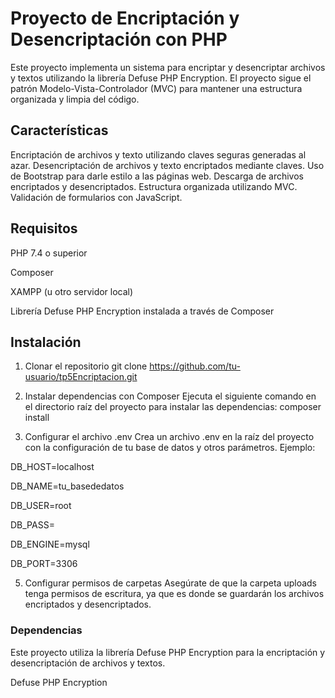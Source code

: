 # Proyecto de Encriptación y Desencriptación con PHP
Este proyecto implementa un sistema para encriptar y desencriptar archivos y textos utilizando la librería Defuse PHP Encryption. El proyecto sigue el patrón Modelo-Vista-Controlador (MVC) para mantener una estructura organizada y limpia del código.

## Características
Encriptación de archivos y texto utilizando claves seguras generadas al azar.
Desencriptación de archivos y texto encriptados mediante claves.
Uso de Bootstrap para darle estilo a las páginas web.
Descarga de archivos encriptados y desencriptados.
Estructura organizada utilizando MVC.
Validación de formularios con JavaScript.

## Requisitos
PHP 7.4 o superior

Composer

XAMPP (u otro servidor local)

Librería Defuse PHP Encryption instalada a través de Composer

## Instalación
1. Clonar el repositorio
git clone https://github.com/tu-usuario/tp5Encriptacion.git

3. Instalar dependencias con Composer
Ejecuta el siguiente comando en el directorio raíz del proyecto para instalar las dependencias:
composer install

4. Configurar el archivo .env
Crea un archivo .env en la raíz del proyecto con la configuración de tu base de datos y otros parámetros. Ejemplo:

DB_HOST=localhost

DB_NAME=tu_basededatos

DB_USER=root

DB_PASS=

DB_ENGINE=mysql

DB_PORT=3306


5. Configurar permisos de carpetas
Asegúrate de que la carpeta uploads tenga permisos de escritura, ya que es donde se guardarán los archivos encriptados y desencriptados.

 ### Dependencias
Este proyecto utiliza la librería Defuse PHP Encryption para la encriptación y desencriptación de archivos y textos.

Defuse PHP Encryption
